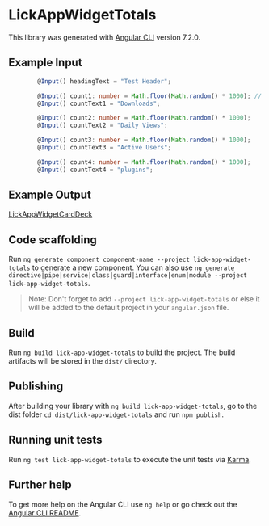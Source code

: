 # LickAppWidgetTotals

This library was generated with [Angular CLI](https://github.com/angular/angular-cli) version 7.2.0.

## Example Input
```ts
        @Input() headingText = "Test Header";

        @Input() count1: number = Math.floor(Math.random() * 1000); // generates random number for demonstration only
        @Input() countText1 = "Downloads";

        @Input() count2: number = Math.floor(Math.random() * 1000);
        @Input() countText2 = "Daily Views";

        @Input() count3: number = Math.floor(Math.random() * 1000);
        @Input() countText3 = "Active Users";

        @Input() count4: number = Math.floor(Math.random() * 1000);
        @Input() countText4 = "plugins";

```

## Example Output

[LickAppWidgetCardDeck](https://lick-test.firebaseapp.com/application/general-widgets)

## Code scaffolding

Run `ng generate component component-name --project lick-app-widget-totals` to generate a new component. You can also use `ng generate directive|pipe|service|class|guard|interface|enum|module --project lick-app-widget-totals`.
> Note: Don't forget to add `--project lick-app-widget-totals` or else it will be added to the default project in your `angular.json` file.

## Build

Run `ng build lick-app-widget-totals` to build the project. The build artifacts will be stored in the `dist/` directory.

## Publishing

After building your library with `ng build lick-app-widget-totals`, go to the dist folder `cd dist/lick-app-widget-totals` and run `npm publish`.

## Running unit tests

Run `ng test lick-app-widget-totals` to execute the unit tests via [Karma](https://karma-runner.github.io).

## Further help

To get more help on the Angular CLI use `ng help` or go check out the [Angular CLI README](https://github.com/angular/angular-cli/blob/master/README.md).
